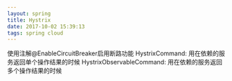 ```yaml
---
layout: spring
title: Hystrix
date: 2017-10-02 15:39:13
tags: spring cloud
---
```

使用注解@EnableCircuitBreaker启用断路功能
HystrixCommand: 用在依赖的服务返回单个操作结果的时候
HystrixObservableCommand: 用在依赖的服务返回多个操作结果的时候
